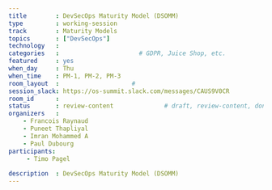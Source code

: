 ```yaml
---
title        : DevSecOps Maturity Model (DSOMM)
type         : working-session
track        : Maturity Models
topics       : ["DevSecOps"]
technology   :
categories   :                      # GDPR, Juice Shop, etc.
featured     : yes
when_day     : Thu
when_time    : PM-1, PM-2, PM-3
room_layout  :                    #
session_slack: https://os-summit.slack.com/messages/CAUS9V0CR
room_id      :
status       : review-content              # draft, review-content, done
organizers   :
    - Francois Raynaud
    - Puneet Thapliyal
    - Imran Mohammed A
    - Paul Dubourg
participants:
     - Timo Pagel
    
description  : DevSecOps Maturity Model (DSOMM)
---
```


<!-- (add more details about DevSecOps Maturity Model here)

## WHY

(...)

## What

(...)

## Outcomes

(...)

## References

(...) -->
